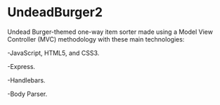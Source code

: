 # UndeadBurger2
Undead Burger-themed one-way item sorter made using a Model View Controller (MVC) methodology with these main technologies:

-JavaScript, HTML5, and CSS3.

-Express.

-Handlebars.

-Body Parser.
